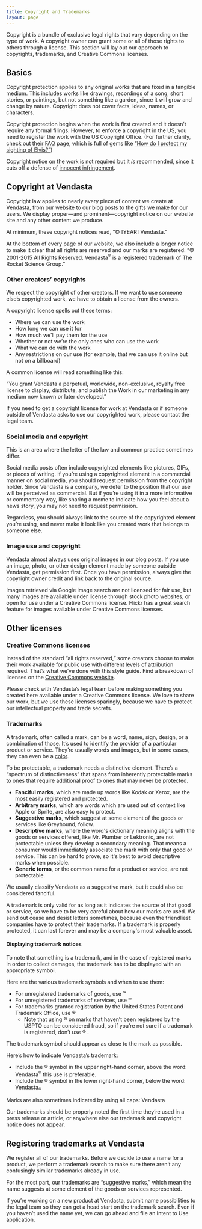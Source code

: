```yaml
---
title: Copyright and Trademarks
layout: page
---
```


Copyright is a bundle of exclusive legal rights that vary depending on the type of work. A copyright owner can grant some or all of those rights to others through a license. This section will lay out our approach to copyrights, trademarks, and Creative Commons licenses.

## Basics

Copyright protection applies to any original works that are fixed in a tangible medium. This includes works like drawings, recordings of a song, short stories, or paintings, but not something like a garden, since it will grow and change by nature. Copyright does not cover facts, ideas, names, or characters.

Copyright protection begins when the work is first created and it doesn’t require any formal filings. However, to enforce a copyright in the US, you need to register the work with the US Copyright Office. (For further clarity, check out their [FAQ](http://www.copyright.gov/help/faq/) page, which is full of gems like [“How do I protect my sighting of Elvis?”](http://copyright.gov/help/faq/faq-protect.html#elvis))

Copyright notice on the work is not required but it *is* recommended, since it cuts off a defense of [innocent infringement](https://www.law.cornell.edu/uscode/text/17/401).

## Copyright at Vendasta

Copyright law applies to nearly every piece of content we create at Vendasta, from our website to our blog posts to the gifts we make for our users. We display proper—and prominent—copyright notice on our website site and any other content we produce.

At minimum, these copyright notices read, “&copy; [YEAR] Vendasta.”

At the bottom of every page of our website, we also include a longer notice to make it clear that all rights are reserved and our marks are registered: “&copy; 2001-2015 All Rights Reserved. Vendasta<sup>&reg;</sup> is a registered trademark of The Rocket Science Group.”

### Other creators’ copyrights

We respect the copyright of other creators. If we want to use someone else’s copyrighted work, we have to obtain a license from the owners.

A copyright license spells out these terms:

* Where we can use the work
* How long we can use it for
* How much we’ll pay them for the use
* Whether or not we’re the only ones who can use the work
* What we can do with the work
* Any restrictions on our use (for example, that we can use it online but not on a billboard)

A common license will read something like this:

“You grant Vendasta a perpetual, worldwide, non-exclusive, royalty free license to display, distribute, and publish the Work in our marketing in any medium now known or later developed.”

If you need to get a copyright license for work at Vendasta or if someone outside of Vendasta asks to use our copyrighted work, please contact the legal team.

### Social media and copyright

This is an area where the letter of the law and common practice sometimes differ.

Social media posts often include copyrighted elements like pictures, GIFs, or pieces of writing. If you’re using a copyrighted element in a commercial manner on social media, you should request permission from the copyright holder. Since Vendasta is a company, we defer to the position that our use will be perceived as commercial. But if you’re using it in a more informative or commentary way, like sharing a meme to indicate how you feel about a news story, you may not need to request permission.

Regardless, you should always link to the source of the copyrighted element you’re using, and never make it look like you created work that belongs to someone else.

### Image use and copyright

Vendasta almost always uses original images in our blog posts. If you use an image, photo, or other design element made by someone outside Vendasta, get permission first. Once you have permission, always give the copyright owner credit and link back to the original source.

Images retrieved via Google image search are not licensed for fair use, but many images are available under license through stock photo websites, or open for use under a Creative Commons license. Flickr has a great search feature for images available under Creative Commons licenses.

## Other licenses

### Creative Commons licenses

Instead of the standard “all rights reserved,” some creators choose to make their work available for public use with different levels of attribution required. That’s what we’ve done with this style guide. Find a breakdown of licenses on the [Creative Commons website](https://creativecommons.org/licenses/).

Please check with Vendasta’s legal team before making something you created here available under a Creative Commons license. We love to share our work, but we use these licenses sparingly, because we have to protect our intellectual property and trade secrets.

### Trademarks

A trademark, often called a mark, can be a word, name, sign, design, or a combination of those. It’s used to identify the provider of a particular product or service. They’re usually words and images, but in some cases, they can even be a [color](https://en.wikipedia.org/wiki/Tiffany_Blue).

To be protectable, a trademark needs a distinctive element. There’s a “spectrum of distinctiveness” that spans from inherently protectable marks to ones that require additional proof to ones that may never be protected.

- **Fanciful marks**, which are made up words like Kodak or Xerox, are the most easily registered and protected.
- **Arbitrary marks**, which are words which are used out of context like Apple or Sprite, are also easy to protect.
- **Suggestive marks**, which suggest at some element of the goods or services like Greyhound, follow.
- **Descriptive marks**, where the word's dictionary meaning aligns with the goods or services offered, like Mr. Plumber or Lektronic, are not protectable unless they develop a secondary meaning. That means a consumer would immediately associate the mark with only that good or service. This can be hard to prove, so it's best to avoid descriptive marks when possible.
- **Generic terms**, or the common name for a product or service, are not protectable.

We usually classify Vendasta as a suggestive mark, but it could also be considered fanciful.

A trademark is only valid for as long as it indicates the source of that good or service, so we have to be very careful about how our marks are used. We send out cease and desist letters sometimes, because even the friendliest companies have to protect their trademarks. If a trademark is properly protected, it can last forever and may be a company's most valuable asset.

#### Displaying trademark notices

To note that something is a trademark, and in the case of registered marks in order to collect damages, the trademark has to be displayed with an appropriate symbol.

Here are the various trademark symbols and when to use them:

- For unregistered trademarks of goods, use &trade;
- For unregistered trademarks of services, use &#8480;
- For trademarks granted registration by the United States Patent and Trademark Office, use &reg;
  - Note that using &reg; on marks that haven’t been registered by the USPTO can be considered fraud, so if you’re not sure if a trademark is registered, don’t use &reg; .

The trademark symbol should appear as close to the mark as possible.

Here’s how to indicate Vendasta’s trademark:

- Include the &reg; symbol in the upper right-hand corner, above the word: Vendasta<sup>&reg;</sup> this use is preferable.
- Include the &reg; symbol in the lower right-hand corner, below the word: Vendasta<sub>&reg;</sub>

Marks are also sometimes indicated by using all caps: Vendasta

Our trademarks should be properly noted the first time they’re used in a press release or article, or anywhere else our trademark and copyright notice does not appear.

## Registering trademarks at Vendasta

We register all of our trademarks. Before we decide to use a name for a product, we perform a trademark search to make sure there aren’t any confusingly similar trademarks already in use.

For the most part, our trademarks are “suggestive marks,” which mean the name suggests at some element of the goods or services represented.

If you’re working on a new product at Vendasta, submit name possibilities to the legal team so they can get a head start on the trademark search. Even if you haven’t used the name yet, we can go ahead and file an Intent to Use application.

